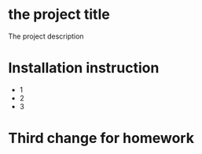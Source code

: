 # the project title
The project description

# Installation instruction
* 1
* 2
* 3

# Third change for homework